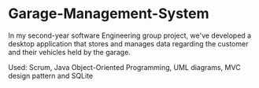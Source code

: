 # Garage-Management-System

In my  second-year software Engineering group project, we've developed a desktop application that stores and manages data regarding the customer and their vehicles held by the garage. 

Used: Scrum, Java Object-Oriented Programming, UML diagrams, MVC design pattern and SQLite


